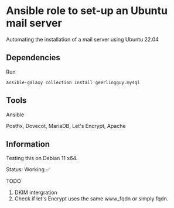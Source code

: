 # Ansible role to set-up an Ubuntu mail server
Automating the installation of a mail server using Ubuntu 22.04

## Dependencies
Run

`ansible-galaxy collection install geerlingguy.mysql`


## Tools
Ansible

Postfix, Dovecot, MariaDB, Let's Encrypt, Apache


## Information
Testing this on Debian 11 x64.

Status: Working ✅ 

TODO 

1. DKIM intergration
2. Check if let's Encrypt uses the same www_fqdn or simply fqdn.
